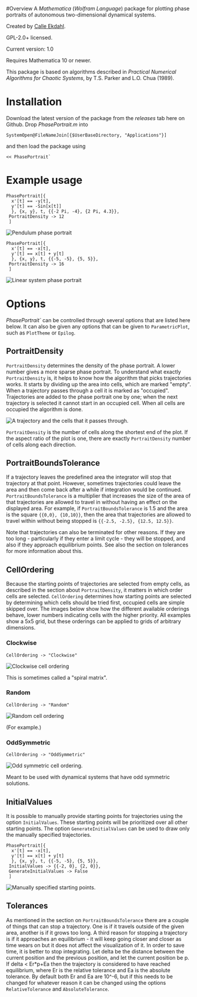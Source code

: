 #Overview
A *Mathematica* (*Wolfram Language*) package for plotting phase portraits of autonomous two-dimensional dynamical systems.

Created by [Calle Ekdahl](https://github.com/cekdahl).

GPL-2.0+ licensed.

Current version: 1.0

Requires Mathematica 10 or newer.

This package is based on algorithms described in *Practical Numerical Algorithms for Chaotic Systems*, by T.S. Parker and L.O. Chua (1989).

# Installation
Download the latest version of the package from the *releases* tab here on Github. Drop *PhasePortrait.m* into
    
    SystemOpen@FileNameJoin[{$UserBaseDirectory, "Applications"}]

and then load the package using

    << PhasePortrait`

# Example usage

    PhasePortrait[{
      x'[t] == -y[t],
      y'[t] == -Sin[x[t]]
      }, {x, y}, t, {{-2 Pi, -4}, {2 Pi, 4.3}},
     PortraitDensity -> 12
     ]

![Pendulum phase portrait](https://github.com/cekdahl/PhasePortrait/blob/master/assets/phaseportrait_ex1.png?raw=true)

    PhasePortrait[{
      x'[t] == -x[t],
      y'[t] == x[t] + y[t]
      }, {x, y}, t, {{-5, -5}, {5, 5}},
     PortraitDensity -> 16
     ]

![Linear system phase portrait](https://github.com/cekdahl/PhasePortrait/blob/master/assets/phaseportrait_ex2.png?raw=true)

# Options
*PhasePortrait\`* can be controlled through several options that are listed here below. It can also be given any options that can be given to `ParametricPlot`, such as `PlotTheme` or `Epilog`.

## PortraitDensity
`PortraitDensity` determines the density of the phase portrait. A lower number gives a more sparse phase portrait. To understand what exactly `PortraitDensity` is, it helps to know how the algorithm that picks trajectories works. It starts by dividing up the area into cells, which are marked "empty". When a trajectory passes through a cell it is marked as "occupied". Trajectories are added to the phase portrait one by one; when the next trajectory is selected it cannot start in an occupied cell. When all cells are occupied the algorithm is done.

![A trajectory and the cells that it passes through.](https://github.com/cekdahl/PhasePortrait/blob/master/assets/phaseportrait_ex3.png?raw=true)

`PortraitDensity` is the number of cells along the shortest end of the plot. If the aspect ratio of the plot is one, there are exactly `PortraitDensity` number of cells along each direction.

## PortraitBoundsTolerance
If a trajectory leaves the predefined area the integrator will stop that trajectory at that point. However, sometimes trajectories could leave the area and then come back after a while if integration would be continued. `PortraitBoundsTolerance` is a multiplier that increases the size of the area of that trajectories are allowed to travel in without having an effect on the displayed area. For example, if `PortraitBoundsTolerance` is 1.5 and the area is the square `{{0,0}, {10,10}}`, then the area that trajectories are allowed to travel within without being stopped is `{{-2.5, -2.5}, {12.5, 12.5}}`.

Note that trajectories can also be terminated for other reasons. If they are too long - particularly if they enter a limit cycle - they will be stopped, and also if they approach equilibrium points. See also the section on tolerances for more information about this.

## CellOrdering
Because the starting points of trajectories are selected from empty cells, as described in the section about `PortraitDensity`, it matters in which order cells are selected. `CellOrdering` determines how starting points are selected by determining which cells should be tried first, occupied cells are simple skipped over. The images below show how the different available orderings behave, lower numbers indicating cells with the higher priority. All examples show a 5x5 grid, but these orderings can be applied to grids of arbitrary dimensions.

### Clockwise

    CellOrdering -> "Clockwise"

![Clockwise cell ordering](https://github.com/cekdahl/PhasePortrait/blob/master/assets/phaseportrait_ex5.png?raw=true)

This is sometimes called a "spiral matrix".

### Random

    CellOrdering -> "Random"

![Random cell ordering](https://github.com/cekdahl/PhasePortrait/blob/master/assets/phaseportrait_ex6.png?raw=true)

(For example.)

### OddSymmetric

    CellOrdering -> "OddSymmetric"

![Odd symmetric cell ordering.](https://github.com/cekdahl/PhasePortrait/blob/master/assets/phaseportrait_ex4.png?raw=true)

Meant to be used with dynamical systems that have odd symmetric solutions.

## InitialValues
It is possible to manually provide starting points for trajectories using the option `InitialValues`. These starting points will be prioritized over all other starting points. The option `GenerateInitialValues` can be used to draw only the manually specified trajectories.

    PhasePortrait[{
      x'[t] == -x[t],
      y'[t] == x[t] + y[t]
      }, {x, y}, t, {{-5, -5}, {5, 5}},
     InitialValues -> {{-2, 0}, {2, 0}},
     GenerateInitialValues -> False
     ]

![Manually specified starting points.](https://github.com/cekdahl/PhasePortrait/blob/master/assets/phaseportrait_ex7.png?raw=true)

## Tolerances
As mentioned in the section on `PortraitBoundsTolerance` there are a couple of things that can stop a trajectory. One is if it travels outside of the given area, another is if it grows too long. A third reason for stopping a trajectory is if it approaches an equilibrium - it will keep going closer and closer as time wears on but it does not affect the visualization of it. In order to save time, it is better to stop integrating. Let delta be the distance between the current position and the previous position, and let the current position be p. If delta < Er*p+Ea then the trajectory is considered to have reached equilibrium, where Er is the relative tolerance and Ea is the absolute tolerance. By default both Er and Ea are 10^-6, but if this needs to be changed for whatever reason it can be changed using the options `RelativeTolerance` and `AbsoluteTolerance`.